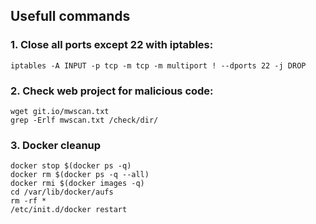 ## Usefull commands
### 1. Close all ports except 22 with iptables:
```
iptables -A INPUT -p tcp -m tcp -m multiport ! --dports 22 -j DROP
```

### 2. Check web project for malicious code:
```
wget git.io/mwscan.txt
grep -Erlf mwscan.txt /check/dir/
```

### 3. Docker cleanup
```
docker stop $(docker ps -q)
docker rm $(docker ps -q --all)
docker rmi $(docker images -q)
cd /var/lib/docker/aufs
rm -rf *
/etc/init.d/docker restart
```

